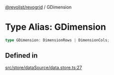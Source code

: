 [@revolist/revogrid](README.md) / GDimension

# Type Alias: GDimension

```ts
type GDimension: DimensionRows | DimensionCols;
```

## Defined in

[src/store/dataSource/data.store.ts:27](https://github.com/revolist/revogrid/blob/b7bc91178b5b059b1432f9bb6ddbfab652d2c8cf/src/store/dataSource/data.store.ts#L27)
